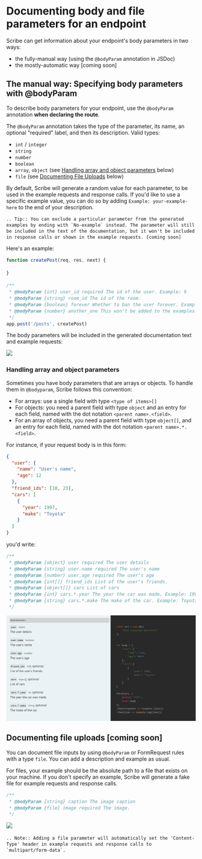 # Documenting body and file parameters for an endpoint
Scribe can get information about your endpoint's body parameters in two ways:
- the fully-manual way (using the `@bodyParam` annotation in JSDoc)
- the mostly-automatic way [coming soon]

## The manual way: Specifying body parameters with @bodyParam
To describe body parameters for your endpoint, use the `@bodyParam` annotation **when declaring the route**.

The `@bodyParam` annotation takes the type of the parameter, its name, an optional "required" label, and then its description. Valid types:
- `int` / `integer`
- `string`
- `number`
- `boolean`
- `array`, `object` (see [Handling array and object parameters](#handling-array-and-object-parameters) below)
- `file` (see [Documenting File Uploads](#documenting-file-uploads) below)

By default, Scribe will generate a random value for each parameter, to be used in the example requests and response calls. If you'd like to use a specific example value, you can do so by adding `Example: your-example-here` to the end of your description.

```eval_rst
.. Tip:: You can exclude a particular parameter from the generated examples by ending with `No-example` instead. The parameter will still be included in the text of the documentation, but it won't be included in response calls or shown in the example requests. [coming soon]
```

Here's an example:

```js
function createPost(req, res, next) {

}

/**
 * @bodyParam {int} user_id required The id of the user. Example: 9
 * @bodyParam {string} room_id The id of the room.
 * @bodyParam {boolean} forever Whether to ban the user forever. Example: false
 * @bodyParam {number} another_one This won't be added to the examples. No-example
 */
app.post('/posts', createPost)
```

The body parameters will be included in the generated documentation text and example requests:

![](../images/endpoint-bodyparams-1.png)


### Handling array and object parameters
Sometimes you have body parameters that are arrays or objects. To handle them in `@bodyparam`, Scribe follows this convention:
- For arrays: use a single field with type `<type of items>[]`
- For objects: you need a parent field with type `object` and an entry for each field, named with the dot notation `<parent name>.<field>`.
- For an array of objects, you need a parent field with type `object[]`, and an entry for each field, named with the dot notation `<parent name>.*.<field>`.


For instance, if your request body is in this form:

```json
{
  "user": {
    "name": "User's name",
    "age": 12
  },
  "friend_ids": [10, 23],
  "cars": [
    {
      "year": 1997,
      "make": "Toyota"
    }
  ]
}
```

you'd write:

```js
/**
 * @bodyParam {object} user required The user details
 * @bodyParam {string} user.name required The user's name
 * @bodyParam {number} user.age required The user's age
 * @bodyParam {int[]} friend_ids List of the user's friends.
 * @bodyParam {object[]} cars List of cars
 * @bodyParam {int} cars.*.year The year the car was made. Example: 1997
 * @bodyParam {string} cars.*.make The make of the car. Example: Toyota
 */
```

![](../images/endpoint-bodyparams-2.png)



## Documenting file uploads [coming soon]
You can document file inputs by using `@bodyParam` or FormRequest rules with a type `file`. You can add a description and example as usual. 

For files, your example should be the absolute path to a file that exists on your machine. If you don't specify an example, Scribe will generate a fake file for example requests and response calls.

```js
/**
 * @bodyParam {string} caption The image caption
 * @bodyParam {file} image required The image.
 */
```

![](../images/endpoint-bodyparams-4.png) 

```eval_rst
.. Note:: Adding a file parameter will automatically set the 'Content-Type' header in example requests and response calls to `multipart/form-data`.
```
